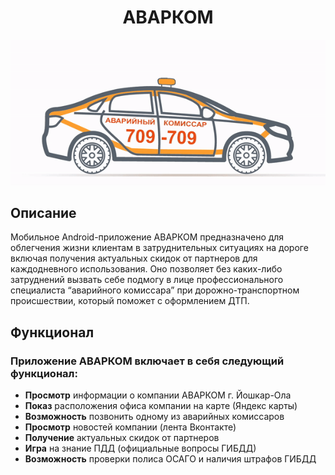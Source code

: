 <h1 align="center">АВАРКОМ</h1>
<p align="center">
<img src="./app/src/main/assets/logo_animate.gif">
</p>
<h2>Описание</h2>
Мобильное Android-приложение АВАРКОМ предназначено для облегчения жизни клиентам в затруднительных ситуациях на дороге включая получения актуальных скидок от партнеров для каждодневного использования. Оно позволяет без каких-либо затруднений вызвать себе подмогу в лице профессионального специалиста “аварийного комиссара” при дорожно-транспортном происшествии, который поможет с оформлением ДТП. 

## Функционал
### Приложение АВАРКОМ включает в себя следующий функционал:
- **Просмотр** информации о компании АВАРКОМ г. Йошкар-Ола
- **Показ** расположения офиса компании на карте (Яндекс карты)
- **Возможность** позвонить одному из аварийных комиссаров
- **Просмотр** новостей компании (лента Вконтакте)
- **Получение** актуальных скидок от партнеров
- **Игра** на знание ПДД (официальные вопросы ГИБДД)
- **Возможность** проверки полиса ОСАГО и наличия штрафов ГИБДД